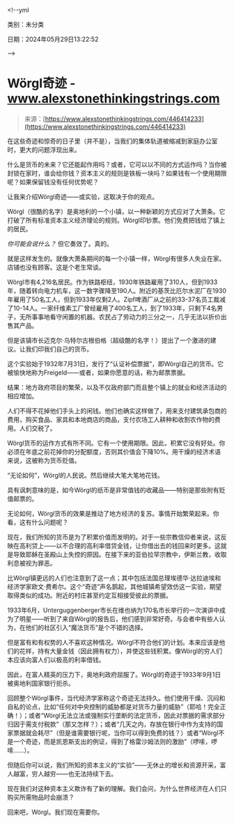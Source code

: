 \<!--yml

类别：未分类

日期：2024年05月29日13:22:52

\-->

# Wörgl奇迹 - www.alexstonethinkingstrings.com

> 来源：[https://www.alexstonethinkingstrings.com/446414233](https://www.alexstonethinkingstrings.com/446414233)

在这些奇迹和惊奇的日子里（并不是），当我们的集体轨道被缩减到家庭办公室时，更大的问题浮现出来。

什么是货币的未来？它还能起作用吗？或者，它可以以不同的方式运作吗？当你被封锁在家时，谁会给你钱？资本主义的规则是铁板一块吗？如果钱有一个使用期限呢？如果保留钱没有任何优势呢？

让我来介绍Wörgl奇迹——或实验，这取决于你的观点。

Wörgl（很酷的名字）是奥地利的一个小镇，以一种新颖的方式应对了大萧条。它打破了所有标准资本主义经济理论的规则。Wörgl印钞票。他们免费把钱给了镇上的居民。

*你可能会说什么？* 但它奏效了。真的。

就是这样发生的。就像大萧条期间的每一个小镇一样，Wörgl有很多人失业在家。店铺也没有顾客。这是个老生常谈。

Wörgl市有4,216名居民。作为铁路枢纽，1930年铁路雇用了310人，但到1933年，随着转向电力机车，这一数字骤降至190人。附近的基茨比厄尔水泥厂在1930年雇用了50名工人，但到1933年仅剩2人。Zipf啤酒厂从之前的33-37名员工裁减了10-14人。一家纤维素工厂曾经雇用了400名工人，到了1933年，只剩下4名男子，无所事事地看守闲置的机器。农民占了劳动力的三分之一，几乎无法以折价出售其产品。

但是该镇市长迈克尔·乌特尔古根伯格（超级酷的名字！）提出了一个激进的建议。让我们印我们自己的货币。

这个实验始于1932年7月31日，发行了“认证补偿票据”，即Wörgl自己的货币。它被愉快地称为Freigeld——或者，如果你愿意的话，称为邮票票据。

结果：地方政府项目的繁荣，以及不仅政府部门而且整个镇上的就业和经济活动的相应增加。

人们不得不花掉他们手头上的闲钱。他们也确实这样做了，用来支付建筑承包商的费用，购买食品、家具和本地商店的商品，支付农场工人耕种和收割农作物的费用。人们交税了。

Wörgl货币的运作方式有所不同。它有一个使用期限。因此，积累它没有好处。你必须在年底之前花掉你的分配额度，否则其价值会下降10%。用干燥的经济术语来说，这被称为货币贬值。

“无论如何”，Wörgl的人民说。然后继续大笔大笔地花钱。

具有讽刺意味的是，如今Wörgl的纸币是非常值钱的收藏品——特别是那些附有贬值邮票的。

无论如何，Wörgl货币的效果是推动了地方经济的复苏。事情开始繁荣起来。你看，这有什么问题呢？

现在，我们所知的货币是为了积累价值而发明的。对于一些宗教信仰者来说，这反映在高利贷上——以不合理的高利率借贷金钱，让你借出去的钱回来时更多。这就是导致耶稣在圣殿山上失控的原因。在接下来的亚伯拉罕宗教中，伊斯兰教，收取利息被视为罪恶。

比Wörgl镇更远的人们也注意到了这一点；其中包括法国总理埃德华·达拉迪埃和经济学家欧文·费希尔。这个“奇迹”声名鹊起，其他城镇希望效仿这一实验，期望取得类似的成功。附近的村庄甚至约定互相接受彼此的票据。

1933年6月，Unterguggenberger市长在维也纳为170名市长举行的一次演讲中成为了明星——听到了来自Wörgl的报告后，他们感到非常好奇。与会者中有些人认为，在他们的社区引入“魔法货币”是个不错的选择。

但是富有和有权势的人不喜欢这种情况。Wörgl不符合他们的计划。本来应该是他们的花样，持有大量金钱（因此拥有权力），并使这些钱积累。像Wörgl的穷人们本应该向富人们以极高的利率借钱。

因此，在富人精英的压力下，奥地利政府屈服了。Wörgl的奇迹于1933年9月1日被奥地利国家银行扼杀。

回顾整个Wörgl事件，当代经济学家称这个奇迹无法持久。他们使用干燥、沉闷和自私的论点，比如“任何对中央控制的威胁都是对货币力量的威胁”（耶哈！完全正确！）；或者“Wörgl无法立法或强制实行垄断的法定货币，因此对票据的需求部分归因于需支付税款”（那又怎样？）；或者“几天之内，存放在银行中作为支持的国家票据就会耗尽”（但是谁需要银行呢，当你可以得到免费的钱？）或者“Wörgl不是一个奇迹，而是凯恩斯支出的例证，得到了格雷沙姆法则的激励”（啰嗦，啰嗦……）。

但随后你可以说，我们所知的资本主义的“实验”——无休止的增长和资源开采，富人越富，穷人越穷——也无法持续下去。

现在我们对这种资本主义欺诈有了新的理解。我们会问，为什么世界经济在人们只购买所需物品时会崩溃？

回来吧，Wörgl。我们现在需要你。
